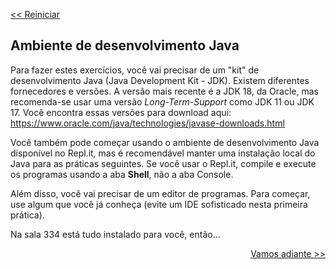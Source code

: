 
<p align="left"><a href="../README.md"><< Reiniciar </a></p>

## Ambiente de desenvolvimento Java


Para fazer estes exercícios, você vai precisar de um "kit" de desenvolvimento Java (Java Development Kit - JDK). Existem diferentes fornecedores e versões. A versão mais recente é a JDK 18, da Oracle, mas recomenda-se usar uma versão *Long-Term-Support* como JDK 11 ou JDK 17. Você encontra essas versões para download aqui: https://www.oracle.com/java/technologies/javase-downloads.html

Você também pode começar usando o ambiente de desenvolvimento Java disponível no Repl.it, mas é recomendável manter uma instalação local do Java para as práticas seguintes. Se você usar o Repl.it, compile e execute os programas usando a aba **Shell**, não a aba Console.

Além disso, você vai precisar de um editor de programas. Para começar, use algum que você já conheça (evite um IDE sofisticado nesta primeira prática).

Na sala 334 está tudo instalado para você, então...

<p align="right"><a href="README02.md">Vamos adiante >></a> </p>
